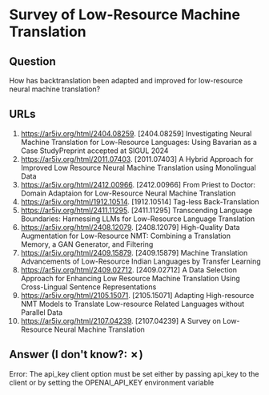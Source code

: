 # Survey of Low-Resource Machine Translation

## Question

How has backtranslation been adapted and improved for low-resource neural machine translation?

## URLs

1. https://ar5iv.org/html/2404.08259. [2404.08259] Investigating Neural Machine Translation for Low-Resource Languages: Using Bavarian as a Case StudyPreprint accepted at SIGUL 2024
2. https://ar5iv.org/html/2011.07403. [2011.07403] A Hybrid Approach for Improved Low Resource Neural Machine Translation using Monolingual Data
3. https://ar5iv.org/html/2412.00966. [2412.00966] From Priest to Doctor: Domain Adaptaion for Low-Resource Neural Machine Translation
4. https://ar5iv.org/html/1912.10514. [1912.10514] Tag-less Back-Translation
5. https://ar5iv.org/html/2411.11295. [2411.11295] Transcending Language Boundaries: Harnessing LLMs for Low-Resource Language Translation
6. https://ar5iv.org/html/2408.12079. [2408.12079] High-Quality Data Augmentation for Low-Resource NMT: Combining a Translation Memory, a GAN Generator, and Filtering
7. https://ar5iv.org/html/2409.15879. [2409.15879] Machine Translation Advancements of Low-Resource Indian Languages by Transfer Learning
8. https://ar5iv.org/html/2409.02712. [2409.02712] A Data Selection Approach for Enhancing Low Resource Machine Translation Using Cross-Lingual Sentence Representations
9. https://ar5iv.org/html/2105.15071. [2105.15071] Adapting High-resource NMT Models to Translate Low-resource Related Languages without Parallel Data
10. https://ar5iv.org/html/2107.04239. [2107.04239] A Survey on Low-Resource Neural Machine Translation

## Answer (I don't know?: ✗)

Error: The api_key client option must be set either by passing api_key to the client or by setting the OPENAI_API_KEY environment variable